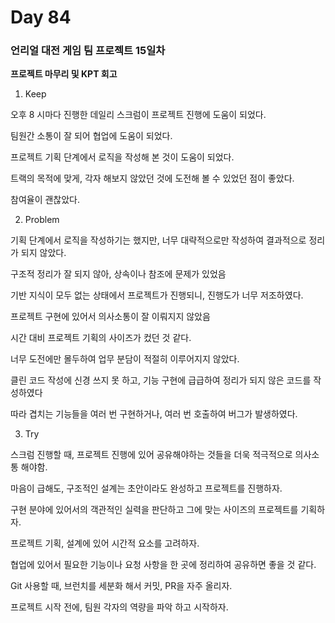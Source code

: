 # Day 84

### 언리얼 대전 게임 팀 프로젝트 15일차

**프로젝트 마무리 및 KPT 회고**

1.  Keep

오후 8 시마다 진행한 데일리 스크럼이 프로젝트 진행에 도움이 되었다.

팀원간 소통이 잘 되어 협업에 도움이 되었다.

프로젝트 기획 단계에서 로직을 작성해 본 것이 도움이 되었다.

트랙의 목적에 맞게, 각자 해보지 않았던 것에 도전해 볼 수 있었던 점이 좋았다.

참여율이 괜찮았다.


2. Problem

기획 단계에서 로직을 작성하기는 했지만, 너무 대략적으로만 작성하여 결과적으로 정리가 되지 않았다.

구조적 정리가 잘 되지 않아, 상속이나 참조에 문제가 있었음

기반 지식이 모두 없는 상태에서 프로젝트가 진행되니, 진행도가 너무 저조하였다.

프로젝트 구현에 있어서 의사소통이 잘 이뤄지지 않았음

시간 대비 프로젝트 기획의 사이즈가 컸던 것 같다.

너무 도전에만 몰두하여 업무 분담이 적절히 이루어지지 않았다.

클린 코드 작성에 신경 쓰지 못 하고, 기능 구현에 급급하여 정리가 되지 않은 코드를 작성하였다

따라 겹치는 기능들을 여러 번 구현하거나, 여러 번 호출하여 버그가 발생하였다.


3. Try

스크럼 진행할 때, 프로젝트 진행에 있어 공유해야하는 것들을 더욱 적극적으로 의사소통 해야함.

마음이 급해도, 구조적인 설계는 초안이라도 완성하고 프로젝트를 진행하자.

구현 분야에 있어서의 객관적인 실력을 판단하고 그에 맞는 사이즈의 프로젝트를 기획하자.

프로젝트 기획, 설계에 있어 시간적 요소를 고려하자.

협업에 있어서 필요한 기능이나 요청 사항을 한 곳에 정리하여 공유하면 좋을 것 같다.

Git 사용할 때, 브런치를 세분화 해서 커밋, PR을 자주 올리자.

프로젝트 시작 전에, 팀원 각자의 역량을 파악 하고 시작하자.





